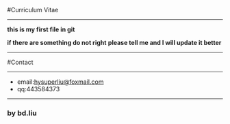 #Curriculum Vitae

**************

__this is my first file in git__

__if there are something do not right__
__please tell me and I will update it better__

**************

#Contact  
************** 
- email:hysuperliu@foxmail.com  
- qq:443584373  

*************  
### __by bd.liu__
 
